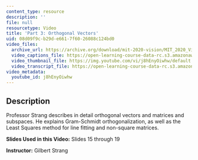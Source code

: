 ```yaml
---
content_type: resource
description: ''
file: null
resourcetype: Video
title: 'Part 3: Orthogonal Vectors'
uid: 08d09f9c-b29d-e661-7f60-26088c124bd0
video_files:
  archive_url: https://archive.org/download/mit-2020-vision/MIT_2020_Vision_Part_3_300k.mp4
  video_captions_file: https://open-learning-course-data-rc.s3.amazonaws.com/res-18-010-a-2020-vision-of-linear-algebra-spring-2020/445758ba606b5bfb8f53949e24f7958e_j8hEnyOiwhw.vtt
  video_thumbnail_file: https://img.youtube.com/vi/j8hEnyOiwhw/default.jpg
  video_transcript_file: https://open-learning-course-data-rc.s3.amazonaws.com/res-18-010-a-2020-vision-of-linear-algebra-spring-2020/7c6c83ee8c0e53c4629f522bb3bca2ca_j8hEnyOiwhw.pdf
video_metadata:
  youtube_id: j8hEnyOiwhw
---
```


Description
-----------

Professor Strang describes in detail orthogonal vectors and matrices and subspaces. He explains Gram-Schmidt orthogonalization, as well as the Least Squares method for line fitting and non-square matrices.

**Slides Used in this Video:** Slides 15 through 19

**Instructor:** Gilbert Strang